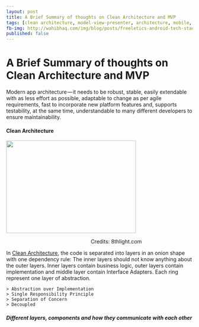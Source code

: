 ```yaml
---
layout: post
title: A Brief Summary of thoughts on Clean Architecture and MVP
tags: [clean architecture, model-view-presenter, architecture, mobile, android]  
fb-img: http://wahibhaq.com/img/blog/posts/freeletics-android-tech-stack-2017/freeletics-app-view.png
published: false
---
```


# A Brief Summary of thoughts on Clean Architecture and MVP









Modern app architecture — it needs to be robust, stable, easily extendable with as less effort as possible, adaptable to change as per agile requirements, fast to incorporate new platform features and, supports testability, at the same time, understandable to many different developers to ensure maintainability.

#### Clean Architecture

<img src="http://wahibhaq.github.io/img/blog/posts/summary-thoughts-clean-architecture-mvp/clean-architecture-ring-diagram.png" width="350" height="250" align="center">

&nbsp; &nbsp; &nbsp; &nbsp; &nbsp; &nbsp; &nbsp; &nbsp; &nbsp; &nbsp; &nbsp; &nbsp; &nbsp; &nbsp; &nbsp; &nbsp; &nbsp; &nbsp; &nbsp; &nbsp; &nbsp; &nbsp; &nbsp; &nbsp; &nbsp; &nbsp; &nbsp; &nbsp; &nbsp; Credits: 8thlight.com

In [Clean Architecture](https://8thlight.com/blog/uncle-bob/2012/08/13/the-clean-architecture.html), the code is separated into layers in an onion shape with one dependency rule: The inner layers should not know anything about the outer layers. Inner layers contain business logic, outer layers contain implementation and middle layer contain Interface Adapters. Each ring represent one layer of abstraction.

```
> Abstraction over Implementation
> Single Responsibility Principle 
> Separation of Concern
> Decoupled
```

##### Different layers, components and how they communicate with each other




